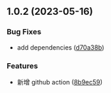 ## 1.0.2 (2023-05-16)


### Bug Fixes

* add dependencies ([d70a38b](https://github.com/artiely/electron-app-wallpaper/commit/d70a38bb64e1be3775f4205c8d375996f4598eea))


### Features

* 新增 github action ([8b9ec59](https://github.com/artiely/electron-app-wallpaper/commit/8b9ec590f7d6bcf6f7ab5015a62db5e72b6e6c49))



